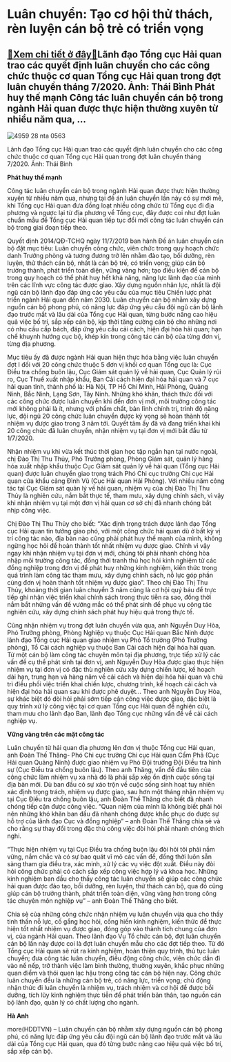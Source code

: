 Luân chuyển: Tạo cơ hội thử thách, rèn luyện cán bộ trẻ có triển vọng
=====================================================================

[:gift:Xem chi tiết ở đây:gift:](https://hddtvn.com/luan-chuyen-tao-co-hoi-thu-thach-ren-luyen-can-bo-tre-co-trien-vong/)Lãnh đạo Tổng cục Hải quan trao các quyết định luân chuyển cho các công chức thuộc cơ quan Tổng cục Hải quan trong đợt luân chuyển tháng 7/2020. Ảnh: Thái Bình Phát huy thế mạnh Công tác luân chuyển cán bộ trong ngành Hải quan được thực hiện thường xuyên từ nhiều năm qua, …
----------------------------------------------------------------------------------------------------------------------------------------------------------------------------------------------------------------------------------------------------------------------------------





![4959 28 nta 0563](https://haiquanonline.com.vn/stores/news_dataimages/hoannm/082020/28/15/in_article/4959_28-_NTA_0563.jpg?rt=20200903075758 "Lãnh đạo Tổng cục Hải quan trao các quyết định luân chuyển cho các công chức thuộc cơ quan Tổng cục Hải quan trong đợt luân chuyển tháng 7/2020.	Ảnh: Thái Bình")


Lãnh đạo Tổng cục Hải quan trao các quyết định luân chuyển cho các công chức thuộc cơ quan Tổng cục Hải quan trong đợt luân chuyển tháng 7/2020. Ảnh: Thái Bình



**Phát huy thế mạnh**


Công tác luân chuyển cán bộ trong ngành Hải quan được thực hiện thường xuyên từ nhiều năm qua, nhưng tại đề án luân chuyển lần này có sự mới mẻ, khi Tổng cục Hải quan đưa đồng loạt nhiều công chức từ Tổng cục đi địa phương và ngược lại từ địa phương về Tổng cục, đây được coi như đợt luân chuẩn mẫu để Tổng cục Hải quan tiếp tục đổi mới công tác luân chuyển cán bộ trong giai đoạn tiếp theo.





Quyết định 2014/QĐ-TCHQ ngày 11/7/2019 ban hành Đề án luân chuyển cán bộ đặt mục tiêu: Luân chuyển công chức, viên chức trong quy hoạch chức danh Trưởng phòng và tương đương trở lên nhằm đào tạo, bồi dưỡng, rèn luyện, thử thách cán bộ, nhất là cán bộ trẻ, có triển vọng; giúp cán bộ trưởng thành, phát triển toàn diện, vững vàng hơn; tạo điều kiện để cán bộ trong quy hoạch có thể phát huy hết khả năng, năng lực lãnh đạo của mình trên các lĩnh vực công tác được giao. Xây dựng nguồn nhân lực, nhất là đội ngũ cán bộ lãnh đạo đáp ứng các yêu cầu của mục tiêu Chiến lược phát triển ngành Hải quan đến năm 2030. 
Luân chuyển cán bộ nhằm xây dựng nguồn cán bộ phong phú, có năng lực đáp ứng yêu cầu đội ngũ cán bộ lãnh đạo trước mắt và lâu dài của Tổng cục Hải quan, từng bước nâng cao hiệu quả việc bố trí, sắp xếp cán bộ, kịp thời tăng cường cán bộ cho những nơi có nhu cầu cấp bách, đáp ứng yêu cầu cải cách, hiện đại hóa hải quan; hạn chế khuynh hướng cục bộ, khép kín trong công tác cán bộ của từng đơn vị, từng địa phương.






Mục tiêu ấy đã được ngành Hải quan hiện thực hóa bằng việc luân chuyển đợt I đối với 20 công chức thuộc 5 đơn vị khối cơ quan Tổng cục là: Cục Điều tra chống buôn lậu, Cục Giám sát quản lý về hải quan, Cục Quản lý rủi ro, Cục Thuế xuất nhập khẩu, Ban Cải cách hiện đại hóa hải quan và 7 cục hải quan tỉnh, thành phố là: Hà Nội, TP Hồ Chí Minh, Hải Phòng, Quảng Ninh, Bắc Ninh, Lạng Sơn, Tây Ninh. Những khó khăn, thách thức đối với các công chức được luân chuyển khi đến đơn vị mới, môi trường công tác mới không phải là ít, nhưng với phẩm chất, bản lĩnh chính trị, trình độ năng lực, đội ngũ 20 công chức luân chuyển được kỳ vọng sẽ hoàn thành tốt nhiệm vụ được giao trong 3 năm tới. Quyết tâm ấy đã và đang triển khai khi 20 công chức đã luân chuyển, nhận nhiệm vụ tại đơn vị mới bắt đầu từ 1/7/2020.


Nhận nhiệm vụ khi vừa kết thúc thời gian học tập ngắn hạn tại nước ngoài, chị Đào Thị Thu Thủy, Phó Trưởng phòng, Phòng Giám sát, quản lý hàng hóa xuất nhập khẩu thuộc Cục Giám sát quản lý về hải quan (Tổng cục Hải quan) được luân chuyển giao trọng trách Phó Chi cục trưởng Chi cục Hải quan cửa khẩu cảng Đình Vũ (Cục Hải quan Hải Phòng). Với nhiều năm công tác tại Cục Giám sát quản lý về hải quan, nhiệm vụ của chị Đào Thị Thu Thủy là nghiên cứu, nắm bắt thực tế, tham mưu, xây dựng chính sách, vì vậy khi nhận nhiệm vụ tại một đơn vị hải quan cơ sở chị đã nhanh chóng bắt nhịp công việc.


Chị Đào Thị Thu Thủy cho biết: “Xác định trọng trách được lãnh đạo Tổng cục Hải quan tin tưởng giao phó, với một công chức hải quan dù ở bất kỳ vị trí công tác nào, địa bàn nào cũng phải phát huy thế mạnh của mình, không ngừng học hỏi để hoàn thành tốt nhất nhiệm vụ được giao. Chính vì vậy ngay khi nhận nhiệm vụ tại đơn vị mới, chúng tôi phải nhanh chóng hòa nhập môi trường công tác, đồng thời tranh thủ học hỏi kinh nghiệm từ các đồng nghiệp trong đơn vị để phát huy những kinh nghiệm, kiến thức trong quá trình làm công tác tham mưu, xây dựng chính sách, nỗ lực góp phần cùng đơn vị hoàn thành tốt nhiệm vụ được giao”. Theo chị Đào Thị Thu Thủy, khoảng thời gian luân chuyển 3 năm cũng là cơ hội quý báu để trực tiếp ghi nhận việc triển khai chính sách trong thực tiễn ra sao, đồng thời nắm bắt những vấn đề vướng mắc có thể phát sinh để phục vụ công tác nghiên cứu, xây dựng chính sách phát huy hiệu quả trong thực tế.


Cũng nhận nhiệm vụ trong đợt luân chuyển vừa qua, anh Nguyễn Duy Hòa, Phó Trưởng phòng, Phòng Nghiệp vụ thuộc Cục Hải quan Bắc Ninh được lãnh đạo Tổng cục Hải quan giao nhiệm vụ Phó Tổ trưởng (Phó Trưởng phòng), Tổ Cải cách nghiệp vụ thuộc Ban Cải cách hiện đại hóa hải quan. Từ một cán bộ làm công tác chuyên môn tại địa phương, trực tiếp xử lý các vấn đề cụ thể phát sinh tại đơn vị, anh Nguyễn Duy Hòa được giao thực hiện nhiệm vụ tại đơn vị có đặc thù nghiên cứu xây dựng chiến lược, kế hoạch dài hạn, trung hạn và hàng năm về cải cách và hiện đại hóa hải quan và chủ trì điều phối việc triển khai chiến lược, chương trình, kế hoạch cải cách và hiện đại hóa hải quan sau khi được phê duyệt… Theo anh Nguyễn Duy Hòa, sự khác biệt đó đòi hỏi phải sớm tiếp cận công việc được giao, đặc biệt là quy trình xử lý công việc tại cơ quan Tổng cục Hải quan để nghiên cứu, tham mưu cho lãnh đạo Ban, lãnh đạo Tổng cục những vấn đề về cải cách nghiệp vụ.


**Vững vàng trên các mặt công tác**


Luân chuyển từ hải quan địa phương lên đơn vị thuộc Tổng cục Hải quan, anh Đoàn Thế Thăng- Phó Chi cục trưởng Chi cục Hải quan Cẩm Phả (Cục Hải quan Quảng Ninh) được giao nhiệm vụ Phó Đội trưởng Đội Điều tra hình sự (Cục Điều tra chống buôn lậu). Theo anh Thăng, vấn đề đầu tiên của công chức làm nhiệm vụ xa nhà đó là phải sắp xếp ổn định cuộc sống tại địa bàn mới. Dù ban đầu có sự xáo trộn về cuộc sống sinh hoạt tuy nhiên xác định trọng trách, nhiệm vụ được giao, sau hơn một tháng nhận nhiệm vụ tại Cục Điều tra chống buôn lậu, anh Đoàn Thế Thăng cho biết đã nhanh chóng tiếp cận được công việc. “Quan niệm của mình là không biết phải hỏi nên những khó khăn ban đầu đã nhanh chóng được khắc phục do được sự hỗ trợ của lãnh đạo Cục và đồng nghiệp” – anh Đoàn Thế Thăng chia sẻ và cho rằng sự thay đổi trong đặc thù công việc đòi hỏi phải nhanh chóng thích nghi.


“Thực hiện nhiệm vụ tại Cục Điều tra chống buôn lậu đòi hỏi tôi phải nắm vững, nắm chắc và có sự bao quát vĩ mô các vấn đề, đồng thời luôn sẵn sàng tham gia điều tra, xác minh, xử lý các vụ việc đột xuất. Điều này đòi hỏi công chức phải có cách sắp xếp công việc hợp lý và khoa học. Những kinh nghiệm ban đầu cho thấy công tác luân chuyển sẽ giúp các công chức hải quan được đào tạo, bồi dưỡng, rèn luyện, thử thách cán bộ, qua đó cũng giúp cán bộ trưởng thành, phát triển toàn diện, vững vàng hơn trong công tác chuyên môn nghiệp vụ” – anh Đoàn Thế Thăng cho biết.


Chia sẻ của những công chức nhận nhiệm vụ luân chuyển vừa qua cho thấy tinh thần nỗ lực, cố gắng học hỏi, cống hiến kinh nghiệm, kiến thức để thực hiện tốt nhất nhiệm vụ được giao, đóng góp vào thành tích chung của đơn vị, của ngành Hải quan. Theo lãnh đạo Vụ Tổ chức cán bộ, đợt luân chuyển cán bộ lần này được coi là đợt luân chuyển mẫu cho các đợt tiếp theo. Từ đó Tổng cục Hải quan sẽ rút ra kinh nghiệm, hoàn thiện quy trình, thủ tục luân chuyển; đưa công tác luân chuyển, điều động công chức, viên chức dần đi vào nề nếp, trở thành việc làm bình thường, thường xuyên, khắc phục những quan điểm và thói quen lạc hậu trong công tác cán bộ hiện nay. Công chức luân chuyển đều là những cán bộ trẻ, có năng lực, triển vọng; chủ động nhận thức đi luân chuyển là nhiệm vụ, trách nhiệm và cơ hội để được bồi dưỡng, tích lũy kinh nghiệm thực tiễn để phát triển bản thân, tạo nguồn cán bộ lãnh đạo, quản lý có chất lượng cho ngành.




**Hà Anh**



more(HDDTVN) – Luân chuyển cán bộ nhằm xây dựng nguồn cán bộ phong phú, có năng lực đáp ứng yêu cầu đội ngũ cán bộ lãnh đạo trước mắt và lâu dài của Tổng cục Hải quan, qua đó từng bước nâng cao hiệu quả việc bố trí, sắp xếp cán bộ.

